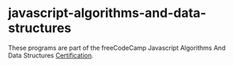 # javascript-algorithms-and-data-structures

These programs are part of the freeCodeCamp Javascript Algorithms And Data Structures [Certification](https://www.freecodecamp.org/certification/kedow/javascript-algorithms-and-data-structures).
